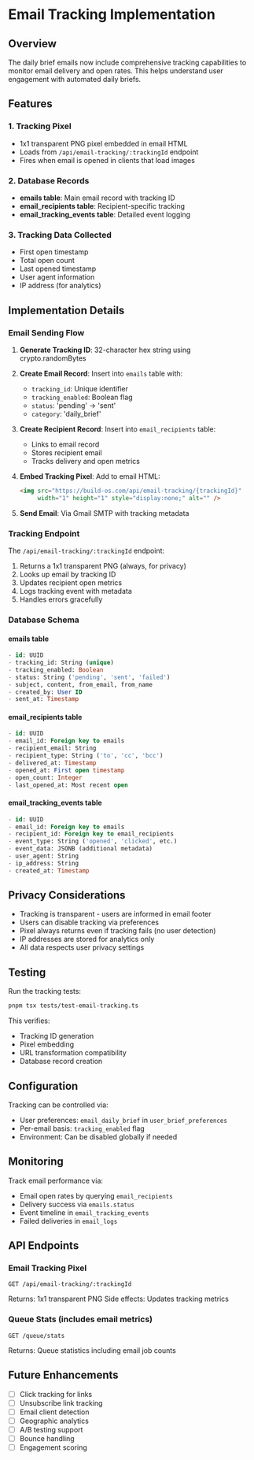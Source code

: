 # Email Tracking Implementation

## Overview

The daily brief emails now include comprehensive tracking capabilities to monitor email delivery and open rates. This helps understand user engagement with automated daily briefs.

## Features

### 1. **Tracking Pixel**
- 1x1 transparent PNG pixel embedded in email HTML
- Loads from `/api/email-tracking/:trackingId` endpoint
- Fires when email is opened in clients that load images

### 2. **Database Records**
- **emails table**: Main email record with tracking ID
- **email_recipients table**: Recipient-specific tracking
- **email_tracking_events table**: Detailed event logging

### 3. **Tracking Data Collected**
- First open timestamp
- Total open count
- Last opened timestamp
- User agent information
- IP address (for analytics)

## Implementation Details

### Email Sending Flow

1. **Generate Tracking ID**: 32-character hex string using crypto.randomBytes
2. **Create Email Record**: Insert into `emails` table with:
   - `tracking_id`: Unique identifier
   - `tracking_enabled`: Boolean flag
   - `status`: 'pending' -> 'sent'
   - `category`: 'daily_brief'

3. **Create Recipient Record**: Insert into `email_recipients` table:
   - Links to email record
   - Stores recipient email
   - Tracks delivery and open metrics

4. **Embed Tracking Pixel**: Add to email HTML:
   ```html
   <img src="https://build-os.com/api/email-tracking/{trackingId}" 
        width="1" height="1" style="display:none;" alt="" />
   ```

5. **Send Email**: Via Gmail SMTP with tracking metadata

### Tracking Endpoint

The `/api/email-tracking/:trackingId` endpoint:

1. Returns a 1x1 transparent PNG (always, for privacy)
2. Looks up email by tracking ID
3. Updates recipient open metrics
4. Logs tracking event with metadata
5. Handles errors gracefully

### Database Schema

#### emails table
```sql
- id: UUID
- tracking_id: String (unique)
- tracking_enabled: Boolean
- status: String ('pending', 'sent', 'failed')
- subject, content, from_email, from_name
- created_by: User ID
- sent_at: Timestamp
```

#### email_recipients table
```sql
- id: UUID
- email_id: Foreign key to emails
- recipient_email: String
- recipient_type: String ('to', 'cc', 'bcc')
- delivered_at: Timestamp
- opened_at: First open timestamp
- open_count: Integer
- last_opened_at: Most recent open
```

#### email_tracking_events table
```sql
- id: UUID
- email_id: Foreign key to emails
- recipient_id: Foreign key to email_recipients
- event_type: String ('opened', 'clicked', etc.)
- event_data: JSONB (additional metadata)
- user_agent: String
- ip_address: String
- created_at: Timestamp
```

## Privacy Considerations

- Tracking is transparent - users are informed in email footer
- Users can disable tracking via preferences
- Pixel always returns even if tracking fails (no user detection)
- IP addresses are stored for analytics only
- All data respects user privacy settings

## Testing

Run the tracking tests:
```bash
pnpm tsx tests/test-email-tracking.ts
```

This verifies:
- Tracking ID generation
- Pixel embedding
- URL transformation compatibility
- Database record creation

## Configuration

Tracking can be controlled via:
- User preferences: `email_daily_brief` in `user_brief_preferences`
- Per-email basis: `tracking_enabled` flag
- Environment: Can be disabled globally if needed

## Monitoring

Track email performance via:
- Email open rates by querying `email_recipients`
- Delivery success via `emails.status`
- Event timeline in `email_tracking_events`
- Failed deliveries in `email_logs`

## API Endpoints

### Email Tracking Pixel
```
GET /api/email-tracking/:trackingId
```
Returns: 1x1 transparent PNG
Side effects: Updates tracking metrics

### Queue Stats (includes email metrics)
```
GET /queue/stats
```
Returns: Queue statistics including email job counts

## Future Enhancements

- [ ] Click tracking for links
- [ ] Unsubscribe link tracking
- [ ] Email client detection
- [ ] Geographic analytics
- [ ] A/B testing support
- [ ] Bounce handling
- [ ] Engagement scoring